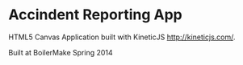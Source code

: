 Accindent Reporting App
===========

HTML5 Canvas Application built with KineticJS http://kineticjs.com/.

Built at BoilerMake Spring 2014
